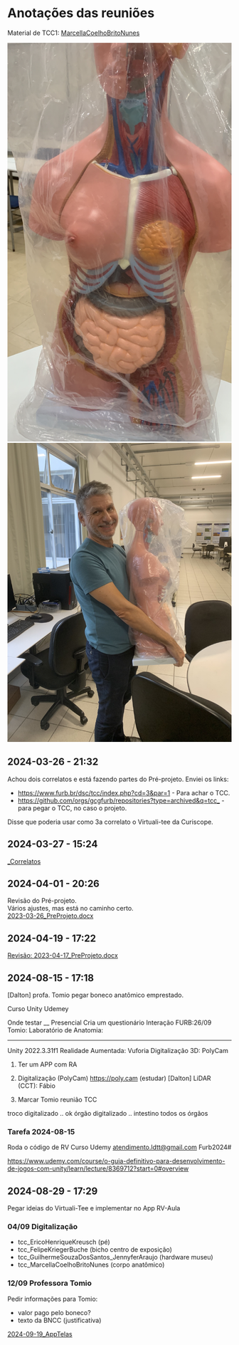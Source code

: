# Anotações das reuniões  

Material de TCC1: [MarcellaCoelhoBritoNunes](MarcellaCoelhoBritoNunes)  

![ModeloAnatomico](ModeloAnatomico.jpg)  
![ModeloAnatomico_Mauricio](ModeloAnatomico_Mauricio.jpeg)  

## 2024-03-26 - 21:32

Achou dois correlatos e está fazendo partes do Pré-projeto. Enviei os links:

- <https://www.furb.br/dsc/tcc/index.php?cd=3&par=1> - Para achar o TCC.  
- <https://github.com/orgs/gcgfurb/repositories?type=archived&q=tcc_> - para pegar o TCC, no caso o projeto.  

Disse que poderia usar como 3a correlato o Virtuali-tee da Curiscope.  

## 2024-03-27 - 15:24

[_Correlatos](_Correlatos)  

## 2024-04-01 - 20:26

Revisão do Pré-projeto.  
Vários ajustes, mas está no caminho certo.  
[2023-03-26_PreProjeto.docx](2023-03-26_PreProjeto.docx)  

## 2024-04-19 - 17:22

[Revisão: 2023-04-17_PreProjeto.docx](2023-04-17_PreProjeto.docx)  

## 2024-08-15 - 17:18

\[Dalton] profa. Tomio pegar boneco anatômico emprestado.  

Curso Unity
  Udemey

Onde testar __
  Presencial
  Cria um questionário
  Interação FURB:26/09
  Tomio:
  Laboratório de Anatomia:

___  
Unity 2022.3.31f1
Realidade Aumentada: Vuforia
Digitalização 3D:    PolyCam

1) Ter um APP com RA

2) Digitalização (PolyCam)
    https://poly.cam (estudar)
  \[Dalton] LiDAR (CCT): Fábio

3) Marcar Tomio reunião TCC

  troco digitalizado    .. ok
  órgão digitalizado    .. intestino
        todos os órgãos

### Tarefa 2024-08-15

Roda o código de RV
Curso Udemy
atendimento.ldtt@gmail.com
Furb2024#

https://www.udemy.com/course/o-guia-definitivo-para-desenvolvimento-de-jogos-com-unity/learn/lecture/8369712?start=0#overview  

## 2024-08-29 - 17:29

Pegar ideias do Virtuali-Tee e implementar no App RV-Aula  

### 04/09 Digitalização
  
- tcc_EricoHenriqueKreusch (pé)  
- tcc_FelipeKriegerBuche (bicho centro de exposição)  
- tcc_GuilhermeSouzaDosSantos_JennyferAraujo (hardware museu)  
- tcc_MarcellaCoelhoBritoNunes (corpo anatômico)  

### 12/09 Professora Tomio

Pedir informações para Tomio:  

- valor pago pelo boneco?  
- texto da BNCC (justificativa)  

[2024-09-19_AppTelas](2024-09-19_AppTelas.pdf)  
